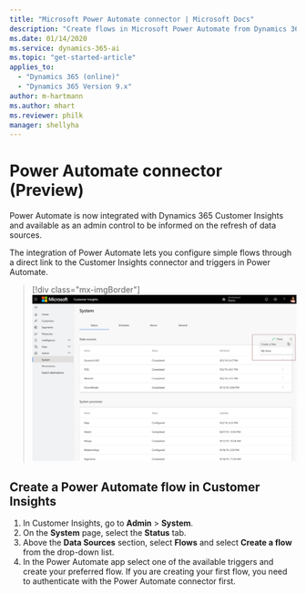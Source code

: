 ```yaml
---
title: "Microsoft Power Automate connector | Microsoft Docs"
description: "Create flows in Microsoft Power Automate from Dynamics 365 Customer Insights."
ms.date: 01/14/2020
ms.service: dynamics-365-ai
ms.topic: "get-started-article"
applies_to: 
  - "Dynamics 365 (online)"
  - "Dynamics 365 Version 9.x"
author: m-hartmann
ms.author: mhart
ms.reviewer: philk
manager: shellyha
---
```


# Power Automate connector (Preview)

Power Automate is now integrated with Dynamics 365 Customer Insights and available as an admin control to be informed on the refresh of data sources.

The integration of Power Automate lets you configure simple flows through a direct link to the Customer Insights connector and triggers in Power Automate.

> [!div class="mx-imgBorder"]
> ![Power Automate connector showing Create a Flow action](media/power-automate-connector-create-flow.png "Power Automate connector showing Create a Flow action")

## Create a Power Automate flow in Customer Insights

1. In Customer Insights, go to **Admin** > **System**.
2. On the **System** page, select the **Status** tab.
3. Above the **Data Sources** section, select **Flows** and select **Create a flow** from the drop-down list.
4. In the Power Automate app select one of the available triggers and create your preferred flow. If you are creating your first flow, you need to authenticate with the Power Automate connector first.
